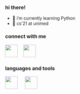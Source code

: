 ### hi there!

<!--
**aeez/aeez** is a ✨ _special_ ✨ repository because its `README.md` (this file) appears on your GitHub profile.
-->

- 🌱 i’m currently learning Python 
- 📖 cs'21 at unimed

### connect with me

<a href = "https://www.instagram.com/akramvais/" alt="Instagram"><img src="https://img.icons8.com/fluency//000000/instagram-new.png" height="40" width="40" style= margin-right:15px;/></a>
<a href = "mailto:mhdakramfais@mhs.unimed.ac.id" alt="Email"><img src="https://img.icons8.com/color/48/000000/gmail-new.png" height="40" width="40" style= margin-right:15px;/></a>

### languages and tools

<a href="https://www.python.org/" alt="Python"><img src="https://img.icons8.com/color/000000/python--v1.png" width="40" height="40" style= margin-right:20px;/></a>
<a href="https://www.nodejs.org/" alt="Node JS"><img src="https://img.icons8.com/color/000000/nodejs.png" width="40" height="40" style= margin-right:15px;/></a>
